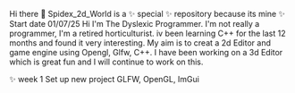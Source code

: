 Hi there 👋 Spidex_2d_World is a ✨ special ✨ repository because its mine ✨ Start date 01/07/25 Hi I'm The Dyslexic Programmer. I'm not really a programmer, I'm a retired horticulturist. iv been learning C++ for the last 12 months and found it very interesting. My aim is to creat a 2d Editor and game engine using Opengl, Glfw, C++. I have been working on a 3d Editor which is great fun and I will continue to work on this.

✨ week 1 Set up new project GLFW, OpenGL, ImGui
